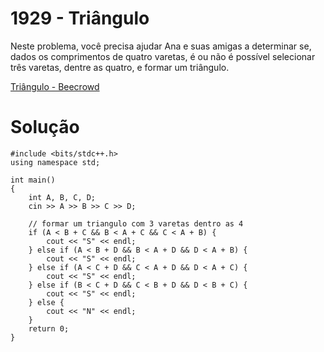 # 1929 - Triângulo

Neste problema, você precisa ajudar Ana e suas amigas a determinar se, dados os comprimentos de quatro varetas, é ou não é possível selecionar três varetas, dentre as quatro, e formar um triângulo.

[Triângulo - Beecrowd](https://judge.beecrowd.com/pt/problems/view/1929)

# Solução

```
#include <bits/stdc++.h>
using namespace std;

int main()
{
    int A, B, C, D;	
    cin >> A >> B >> C >> D;

    // formar um triangulo com 3 varetas dentro as 4
    if (A < B + C && B < A + C && C < A + B) {
        cout << "S" << endl;
    } else if (A < B + D && B < A + D && D < A + B) {
        cout << "S" << endl;
    } else if (A < C + D && C < A + D && D < A + C) {
        cout << "S" << endl;
    } else if (B < C + D && C < B + D && D < B + C) {
        cout << "S" << endl;
    } else {
        cout << "N" << endl;
    }
    return 0;
}
```